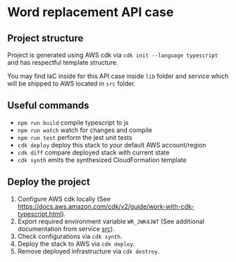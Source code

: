 # Word replacement API case

## Project structure

Project is generated using AWS cdk via `cdk init --language typescript` and has respectful template structure.

You may find IaC inside for this API case inside `lib` folder and service which will be shipped to AWS located in `src` folder. 

## Useful commands

* `npm run build`   compile typescript to js
* `npm run watch`   watch for changes and compile
* `npm run test`    perform the jest unit tests
* `cdk deploy`      deploy this stack to your default AWS account/region
* `cdk diff`        compare deployed stack with current state
* `cdk synth`       emits the synthesized CloudFormation template


## Deploy the project

1. Configure AWS cdk locally (See https://docs.aws.amazon.com/cdk/v2/guide/work-with-cdk-typescript.html).
2. Export required environment variable `WR_JWK4JWT` (See additional documentation from service [src](src/README.md)).
3. Check configurations via `cdk synth`.
4. Deploy the stack to AWS via `cdk deploy`.
5. Remove deployed infrastructure via `cdk destroy`. 
